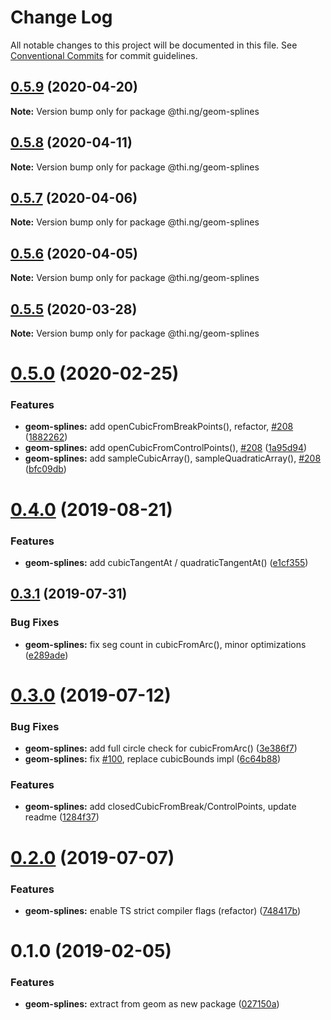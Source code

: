 # Change Log

All notable changes to this project will be documented in this file.
See [Conventional Commits](https://conventionalcommits.org) for commit guidelines.

## [0.5.9](https://github.com/thi-ng/umbrella/compare/@thi.ng/geom-splines@0.5.8...@thi.ng/geom-splines@0.5.9) (2020-04-20)

**Note:** Version bump only for package @thi.ng/geom-splines





## [0.5.8](https://github.com/thi-ng/umbrella/compare/@thi.ng/geom-splines@0.5.7...@thi.ng/geom-splines@0.5.8) (2020-04-11)

**Note:** Version bump only for package @thi.ng/geom-splines





## [0.5.7](https://github.com/thi-ng/umbrella/compare/@thi.ng/geom-splines@0.5.6...@thi.ng/geom-splines@0.5.7) (2020-04-06)

**Note:** Version bump only for package @thi.ng/geom-splines





## [0.5.6](https://github.com/thi-ng/umbrella/compare/@thi.ng/geom-splines@0.5.5...@thi.ng/geom-splines@0.5.6) (2020-04-05)

**Note:** Version bump only for package @thi.ng/geom-splines





## [0.5.5](https://github.com/thi-ng/umbrella/compare/@thi.ng/geom-splines@0.5.4...@thi.ng/geom-splines@0.5.5) (2020-03-28)

**Note:** Version bump only for package @thi.ng/geom-splines





# [0.5.0](https://github.com/thi-ng/umbrella/compare/@thi.ng/geom-splines@0.4.5...@thi.ng/geom-splines@0.5.0) (2020-02-25)


### Features

* **geom-splines:** add openCubicFromBreakPoints(), refactor, [#208](https://github.com/thi-ng/umbrella/issues/208) ([1882262](https://github.com/thi-ng/umbrella/commit/188226216099a33b6251540b497ce8fd946502d8))
* **geom-splines:** add openCubicFromControlPoints(), [#208](https://github.com/thi-ng/umbrella/issues/208) ([1a95d94](https://github.com/thi-ng/umbrella/commit/1a95d94df2396e14247cca84d3add7385d74a693))
* **geom-splines:** add sampleCubicArray(), sampleQuadraticArray(), [#208](https://github.com/thi-ng/umbrella/issues/208) ([bfc09db](https://github.com/thi-ng/umbrella/commit/bfc09db2493d50576c9f57a93273a3bd102b7ad8))





# [0.4.0](https://github.com/thi-ng/umbrella/compare/@thi.ng/geom-splines@0.3.4...@thi.ng/geom-splines@0.4.0) (2019-08-21)

### Features

* **geom-splines:** add cubicTangentAt / quadraticTangentAt() ([e1cf355](https://github.com/thi-ng/umbrella/commit/e1cf355))

## [0.3.1](https://github.com/thi-ng/umbrella/compare/@thi.ng/geom-splines@0.3.0...@thi.ng/geom-splines@0.3.1) (2019-07-31)

### Bug Fixes

* **geom-splines:** fix seg count in cubicFromArc(), minor optimizations ([e289ade](https://github.com/thi-ng/umbrella/commit/e289ade))

# [0.3.0](https://github.com/thi-ng/umbrella/compare/@thi.ng/geom-splines@0.2.1...@thi.ng/geom-splines@0.3.0) (2019-07-12)

### Bug Fixes

* **geom-splines:** add full circle check for cubicFromArc() ([3e386f7](https://github.com/thi-ng/umbrella/commit/3e386f7))
* **geom-splines:** fix [#100](https://github.com/thi-ng/umbrella/issues/100), replace cubicBounds impl ([6c64b88](https://github.com/thi-ng/umbrella/commit/6c64b88))

### Features

* **geom-splines:** add closedCubicFromBreak/ControlPoints, update readme ([1284f37](https://github.com/thi-ng/umbrella/commit/1284f37))

# [0.2.0](https://github.com/thi-ng/umbrella/compare/@thi.ng/geom-splines@0.1.17...@thi.ng/geom-splines@0.2.0) (2019-07-07)

### Features

* **geom-splines:** enable TS strict compiler flags (refactor) ([748417b](https://github.com/thi-ng/umbrella/commit/748417b))

# 0.1.0 (2019-02-05)

### Features

* **geom-splines:** extract from geom as new package ([027150a](https://github.com/thi-ng/umbrella/commit/027150a))
